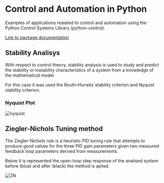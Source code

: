 # Control and Automation in Python
Examples of applications realated to control and automation using the Python Control Systems Library (python-control).

[Link to package documentation](https://python-control.readthedocs.io/en/0.10.1/)

## Stability Analisys

With respect to control theory, stability analysis is used to study and predict the stability or instability characteristics of a system from a knowledge of the mathematical model.

For this case it was used the Routh–Hurwitz stability criterion and Nyquist stability criterion.

### Nyquist Plot
![nyquist](https://user-images.githubusercontent.com/45636618/125877475-3f2e377d-0ca1-4270-ae40-a90ea9ba0589.jpg)


## Ziegler-Nichols Tuning method

The Ziegler-Nichols rule is a heuristic PID tuning rule that attempts to produce good values for the three PID gain parameters given two measured feedback loop parameters derived from measurements.

Below it is represented the open-loop step response of the analised system before (blue) and after (black) the method is aplied.

![ZN](https://user-images.githubusercontent.com/45636618/129389144-06a7d178-8684-4b3c-974c-f03bae63bf28.png)

